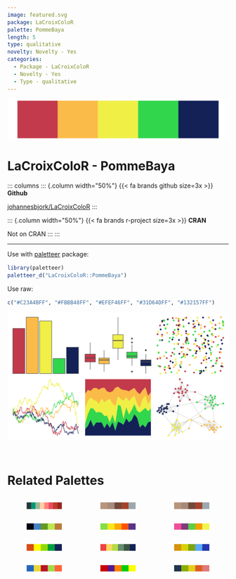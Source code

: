 ```yaml
---
image: featured.svg
package: LaCroixColoR
palette: PommeBaya
length: 5
type: qualitative
novelty: Novelty - Yes
categories:
  - Package - LaCroixColoR
  - Novelty - Yes
  - Type - qualitative
---
```


![](featured.svg)

# LaCroixColoR - PommeBaya 

::: columns
::: {.column width="50%"}
{{< fa brands github size=3x >}}
**Github**

[johannesbjork/LaCroixColoR](https://github.com/johannesbjork/LaCroixColoR)
:::

::: {.column width="50%"}
{{< fa brands r-project size=3x >}}
**CRAN**

Not on CRAN
:::
:::

<hr> 

Use with [paletteer](https://emilhvitfeldt.github.io/paletteer/) package:

```r
library(paletteer)
paletteer_d("LaCroixColoR::PommeBaya")
```

Use raw:

```r
c("#C23A4BFF", "#FBBB48FF", "#EFEF46FF", "#31D64DFF", "#132157FF")
``` 

![](examples.png) 

<br>

# Related Palettes

<div class="list" style="display: grid; grid-template-columns: auto auto auto;"> <figure class="figure">
<a href="../../awtools/a_palette/"> <img src="../../awtools/a_palette/featured.svg" style="width: 100%;" class="figure-img"></a>
</figure> <figure class="figure">
<a href="../../ButterflyColors/hamadryas_feronia/"> <img src="../../ButterflyColors/hamadryas_feronia/featured.svg" style="width: 100%;" class="figure-img"></a>
</figure> <figure class="figure">
<a href="../../ButterflyColors/hamadryas_feronia/"> <img src="../../ButterflyColors/hamadryas_feronia/featured.svg" style="width: 100%;" class="figure-img"></a>
</figure> <figure class="figure">
<a href="../../fishualize/Thalassoma_pavo/"> <img src="../../fishualize/Thalassoma_pavo/featured.svg" style="width: 100%;" class="figure-img"></a>
</figure> <figure class="figure">
<a href="../../MoMAColors/Budnitz/"> <img src="../../MoMAColors/Budnitz/featured.svg" style="width: 100%;" class="figure-img"></a>
</figure> <figure class="figure">
<a href="../../lisa/BillyApple/"> <img src="../../lisa/BillyApple/featured.svg" style="width: 100%;" class="figure-img"></a>
</figure> <figure class="figure">
<a href="../../LaCroixColoR/KeyLime/"> <img src="../../LaCroixColoR/KeyLime/featured.svg" style="width: 100%;" class="figure-img"></a>
</figure> <figure class="figure">
<a href="../../LaCroixColoR/CeriseLimon/"> <img src="../../LaCroixColoR/CeriseLimon/featured.svg" style="width: 100%;" class="figure-img"></a>
</figure> <figure class="figure">
<a href="../../fishualize/Holacanthus_ciliaris/"> <img src="../../fishualize/Holacanthus_ciliaris/featured.svg" style="width: 100%;" class="figure-img"></a>
</figure> <figure class="figure">
<a href="../../yarrr/espresso/"> <img src="../../yarrr/espresso/featured.svg" style="width: 100%;" class="figure-img"></a>
</figure> <figure class="figure">
<a href="../../RSkittleBrewer/original/"> <img src="../../RSkittleBrewer/original/featured.svg" style="width: 100%;" class="figure-img"></a>
</figure> <figure class="figure">
<a href="../../lisa/PaulGauguin/"> <img src="../../lisa/PaulGauguin/featured.svg" style="width: 100%;" class="figure-img"></a>
</figure> 
</div>
